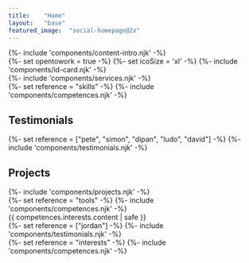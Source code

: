 ```yaml
---
title:    "Home"
layout:   "base"
featured_image:  "social-homepage@2x"
---
```


<section class="l-section l-concealer">
  <div class="l-concealer__cover l-section:fill v-align">
    <div class="wrapper">
      {%- include 'components/content-intro.njk' -%}
    </div>
  </div>
  <div class="l-concealer__spill l-banner theme theme:secondary">
    <div class="wrapper">
      {%- set opentowork = true -%}
      {%- set icoSize = 'xl' -%}
      {%- include 'components/id-card.njk' -%}
    </div>
    </div>
</section>

<section class="l-section">
  <div class="wrapper">
    {%- include 'components/services.njk' -%}
  </div>
</section>

<section class="l-section">
  <div class="wrapper">
    {%- set reference = "skills" -%}
    {%- include 'components/competences.njk' -%}
  </div>
</section>

<div class="l-concealer">
  <section class="l-concealer__spill l-section:fill theme theme:primary">
    <h2 class="sr-only">Testimonials</h2>
    <div class="l-slider" tabindex="0">
      {%- set reference = ["pete", "simon", "dipan", "ludo", "david"] -%}
      {%- include 'components/testimonials.njk' -%}
    </div>
  </section>

  <section class="l-section l-concealer__cover">
    <div class="wrapper">
      <h2 class="overline">Projects</h2>
        {%- include 'components/projects.njk' -%}
    </div>
  </section>
</div>

<section class="l-section">
  <div class="wrapper">
    {%- set reference = "tools" -%}
    {%- include 'components/competences.njk' -%}
    <div class="l-cols--var">
      <div>
        {{ competences.interests.content | safe }}
      </div>
      {%- set reference = ["jordan"] -%}
      {%- include 'components/testimonials.njk' -%}
    </div>
  </div>
</section>

<section class="l-section">
  <div class="wrapper">
    {%- set reference = "interests" -%}
    {%- include 'components/competences.njk' -%}
  </div>
</section>
